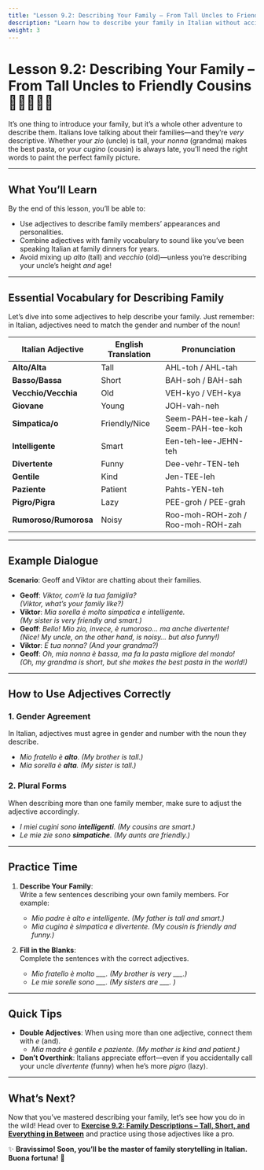 ```yaml
---
title: "Lesson 9.2: Describing Your Family – From Tall Uncles to Friendly Cousins"
description: "Learn how to describe your family in Italian without accidentally calling your uncle tall when he’s actually short!"
weight: 3
---
```


# Lesson 9.2: Describing Your Family – From Tall Uncles to Friendly Cousins 👨‍👩‍👧‍👦📏  

It’s one thing to introduce your family, but it’s a whole other adventure to describe them. Italians love talking about their families—and they’re *very* descriptive. Whether your *zio* (uncle) is tall, your *nonna* (grandma) makes the best pasta, or your *cugino* (cousin) is always late, you’ll need the right words to paint the perfect family picture.

---

## What You’ll Learn  

By the end of this lesson, you’ll be able to:  
- Use adjectives to describe family members’ appearances and personalities.  
- Combine adjectives with family vocabulary to sound like you’ve been speaking Italian at family dinners for years.  
- Avoid mixing up *alto* (tall) and *vecchio* (old)—unless you’re describing your uncle’s height *and* age!  

---

## Essential Vocabulary for Describing Family  

Let’s dive into some adjectives to help describe your family. Just remember: in Italian, adjectives need to match the gender and number of the noun!

| Italian Adjective | English Translation | Pronunciation |  
|-------------------|---------------------|----------------|  
| **Alto/Alta**     | Tall                | AHL-toh / AHL-tah |  
| **Basso/Bassa**   | Short               | BAH-soh / BAH-sah |  
| **Vecchio/Vecchia**| Old                | VEH-kyo / VEH-kya |  
| **Giovane**       | Young               | JOH-vah-neh    |  
| **Simpatica/o**   | Friendly/Nice       | Seem-PAH-tee-kah / Seem-PAH-tee-koh |  
| **Intelligente**  | Smart               | Een-teh-lee-JEHN-teh |  
| **Divertente**    | Funny               | Dee-vehr-TEN-teh |  
| **Gentile**       | Kind                | Jen-TEE-leh    |  
| **Paziente**      | Patient             | Pahts-YEN-teh  |  
| **Pigro/Pigra**   | Lazy                | PEE-groh / PEE-grah |  
| **Rumoroso/Rumorosa**| Noisy            | Roo-moh-ROH-zoh / Roo-moh-ROH-zah |  

---

## Example Dialogue  

**Scenario**: Geoff and Viktor are chatting about their families.  

- **Geoff**: *Viktor, com’è la tua famiglia?*  
  *(Viktor, what’s your family like?)*  
- **Viktor**: *Mia sorella è molto simpatica e intelligente.*  
  *(My sister is very friendly and smart.)*  
- **Geoff**: *Bello! Mio zio, invece, è rumoroso… ma anche divertente!*  
  *(Nice! My uncle, on the other hand, is noisy… but also funny!)*  
- **Viktor**: *E tua nonna?* *(And your grandma?)*  
- **Geoff**: *Oh, mia nonna è bassa, ma fa la pasta migliore del mondo!*  
  *(Oh, my grandma is short, but she makes the best pasta in the world!)*  

---

## How to Use Adjectives Correctly  

### 1. Gender Agreement  
In Italian, adjectives must agree in gender and number with the noun they describe.  
- *Mio fratello è **alto**.* *(My brother is tall.)*  
- *Mia sorella è **alta**.* *(My sister is tall.)*  

### 2. Plural Forms  
When describing more than one family member, make sure to adjust the adjective accordingly.  
- *I miei cugini sono **intelligenti**.* *(My cousins are smart.)*  
- *Le mie zie sono **simpatiche**.* *(My aunts are friendly.)*  

---

## Practice Time  

1. **Describe Your Family**:  
   Write a few sentences describing your own family members. For example:  
   - *Mio padre è alto e intelligente.* *(My father is tall and smart.)*  
   - *Mia cugina è simpatica e divertente.* *(My cousin is friendly and funny.)*  

2. **Fill in the Blanks**:  
   Complete the sentences with the correct adjectives.  
   - *Mio fratello è molto ___.* *(My brother is very ___.)*  
   - *Le mie sorelle sono ___.* *(My sisters are ___. )*  

---

## Quick Tips  

- **Double Adjectives**: When using more than one adjective, connect them with *e* (and).  
  - *Mia madre è gentile e paziente.* *(My mother is kind and patient.)*  
- **Don’t Overthink**: Italians appreciate effort—even if you accidentally call your uncle *divertente* (funny) when he’s more *pigro* (lazy).  

---

## What’s Next?  

Now that you’ve mastered describing your family, let’s see how you do in the wild! Head over to [**Exercise 9.2: Family Descriptions – Tall, Short, and Everything in Between**](../exercise9.2/) and practice using those adjectives like a pro.

✨ **Bravissimo! Soon, you’ll be the master of family storytelling in Italian. Buona fortuna!** 🎉  
